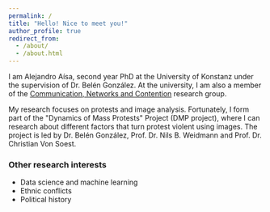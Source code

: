 ```yaml
---
permalink: /
title: "Hello! Nice to meet you!"
author_profile: true
redirect_from: 
  - /about/
  - /about.html
---
```


I am Alejandro Aísa, second year PhD at the University of Konstanz under the supervision of Dr. Belén González. At the university, I am also a member of the [Communication, Networks and Contention](https://www.polver.uni-konstanz.de/cnc/) research group. 

My research focuses on protests and image analysis. Fortunately, I form part of the "Dynamics of Mass Protests" Project (DMP project), where I can research about different factors that turn protest violent using images. The project is led by Dr. Belén González, Prof. Dr. Nils B. Weidmann and Prof. Dr. Christian Von Soest. 

### Other research interests 

- Data science and machine learning 
- Ethnic conflicts 
- Political history

